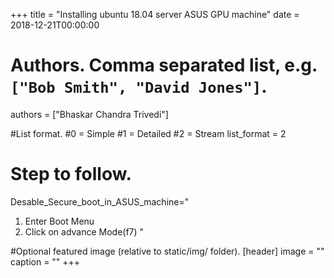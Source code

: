 +++
title = "Installing ubuntu 18.04 server ASUS GPU machine" 
date = 2018-12-21T00:00:00

# Authors. Comma separated list, e.g. `["Bob Smith", "David Jones"]`.
authors = ["Bhaskar Chandra Trivedi"]

#List format.
#0 = Simple
#1 = Detailed
#2 = Stream
list_format = 2

# Step to follow.
Desable_Secure_boot_in_ASUS_machine="
1) Enter Boot Menu
2) Click on advance Mode(f7)  "



#Optional featured image (relative to static/img/ folder).
[header] 
image = "" 
caption = "" 
+++
